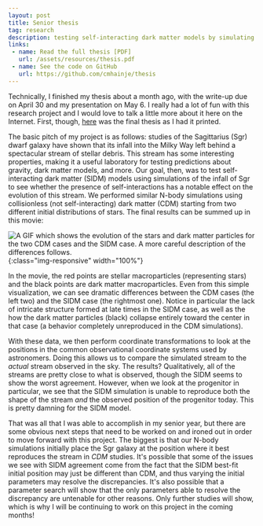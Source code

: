 ```yaml
---
layout: post
title: Senior thesis
tag: research
description: testing self-interacting dark matter models by simulating the evolution of the Sagittarius stream
links:
 - name: Read the full thesis [PDF]
   url: /assets/resources/thesis.pdf
 - name: See the code on GitHub
   url: https://github.com/cmhainje/thesis
---
```


Technically, I finished my thesis about a month ago, with the write-up due on
April 30 and my presentation on May 6. I really had a lot of fun with this
research project and I would love to talk a little more about it here on the
Internet. First, though, [here][thesis] was the final thesis as I had it
printed.

The basic pitch of my project is as follows: studies of the Sagittarius (Sgr)
dwarf galaxy have shown that its infall into the Milky Way left behind a
spectacular stream of stellar debris. This stream has some interesting
properties, making it a useful laboratory for testing predictions about gravity,
dark matter models, and more. Our goal, then, was to test self-interacting dark
matter (SIDM) models using simulations of the infall of Sgr to see whether the
presence of self-interactions has a notable effect on the evolution of this
stream. We performed similar N-body simulations using collisionless (not
self-interacting) dark matter (CDM) starting from two different initial
distributions of stars. The final results can be summed up in this movie:

![
    A GIF which shows the evolution of the stars and dark matter particles for
    the two CDM cases and the SIDM case. A more careful description of the
    differences follows.
][movie]{:class="img-responsive" width="100%"}

In the movie, the red points are stellar macroparticles (representing stars) and
the black points are dark matter macroparticles. Even from this simple
visualization, we can see dramatic differences between the CDM cases (the left
two) and the SIDM case (the rightmost one). Notice in particular the lack of
intricate structure formed at late times in the SIDM case, as well as the how
the dark matter particles (black) collapse entirely toward the center in that
case (a behavior completely unreproduced in the CDM simulations).

With these data, we then perform coordinate transformations to look at the
positions in the common observational coordinate systems used by astronomers.
Doing this allows us to compare the simulated stream to the _actual_ stream
observed in the sky. The results? Qualitatively, all of the streams are pretty
close to what is observed, though the SIDM seems to show the worst agreement.
However, when we look at the progenitor in particular, we see that the SIDM
simulation is unable to reproduce both the shape of the stream _and_ the
observed position of the progenitor today. This is pretty damning for the SIDM
model. 

That was all that I was able to accomplish in my senior year, but there are some
obvious next steps that need to be worked on and ironed out in order to move
forward with this project. The biggest is that our N-body simulations initially
place the Sgr galaxy at the position where it best reproduces the stream in
_CDM_ studies. It's possible that some of the issues we see with SIDM agreement
come from the fact that the SIDM best-fit initial position may just be different
than CDM, and thus varying the initial parameters may resolve the discrepancies.
It's also possible that a parameter search will show that the only parameters
able to resolve the discrepancy are untenable for other reasons. Only further
studies will show, which is why I will be continuing to work on this project in
the coming months!

[thesis]: /assets/resources/thesis.pdf
[movie]: /assets/resources/thesis-movie.gif
